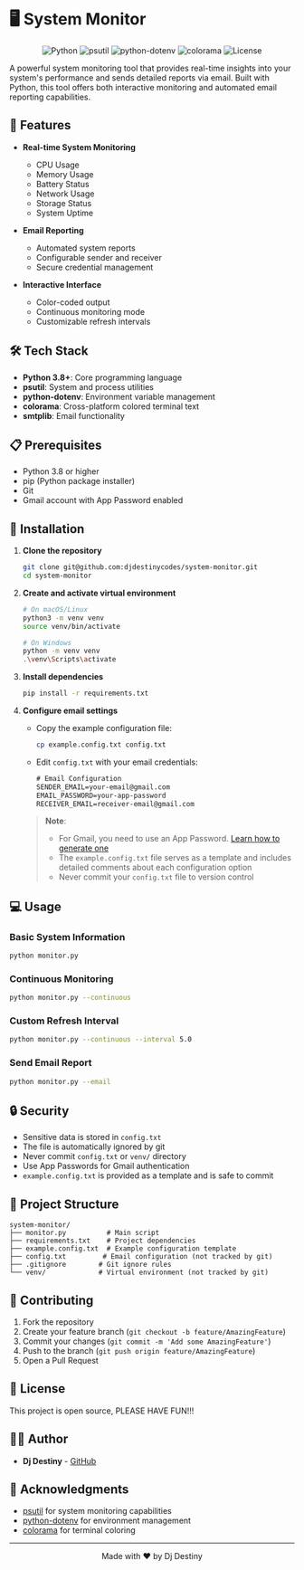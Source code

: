 # 🖥️ System Monitor

<div align="center">

![Python](https://img.shields.io/badge/Python-3.8%2B-blue)
![psutil](https://img.shields.io/badge/psutil-5.9.8-green)
![python-dotenv](https://img.shields.io/badge/python--dotenv-1.0.1-yellow)
![colorama](https://img.shields.io/badge/colorama-0.4.6-purple)
![License](https://img.shields.io/badge/License-MIT-orange)

</div>

A powerful system monitoring tool that provides real-time insights into your system's performance and sends detailed reports via email. Built with Python, this tool offers both interactive monitoring and automated email reporting capabilities.

## 🌟 Features

- **Real-time System Monitoring**
  - CPU Usage
  - Memory Usage
  - Battery Status
  - Network Usage
  - Storage Status
  - System Uptime

- **Email Reporting**
  - Automated system reports
  - Configurable sender and receiver
  - Secure credential management

- **Interactive Interface**
  - Color-coded output
  - Continuous monitoring mode
  - Customizable refresh intervals

## 🛠️ Tech Stack

- **Python 3.8+**: Core programming language
- **psutil**: System and process utilities
- **python-dotenv**: Environment variable management
- **colorama**: Cross-platform colored terminal text
- **smtplib**: Email functionality

## 📋 Prerequisites

- Python 3.8 or higher
- pip (Python package installer)
- Git
- Gmail account with App Password enabled

## 🚀 Installation

1. **Clone the repository**
   ```bash
   git clone git@github.com:djdestinycodes/system-monitor.git
   cd system-monitor
   ```

2. **Create and activate virtual environment**
   ```bash
   # On macOS/Linux
   python3 -m venv venv
   source venv/bin/activate

   # On Windows
   python -m venv venv
   .\venv\Scripts\activate
   ```

3. **Install dependencies**
   ```bash
   pip install -r requirements.txt
   ```

4. **Configure email settings**
   - Copy the example configuration file:
     ```bash
     cp example.config.txt config.txt
     ```
   - Edit `config.txt` with your email credentials:
     ```txt
     # Email Configuration
     SENDER_EMAIL=your-email@gmail.com
     EMAIL_PASSWORD=your-app-password
     RECEIVER_EMAIL=receiver-email@gmail.com
     ```

   > **Note**: 
   > - For Gmail, you need to use an App Password. [Learn how to generate one](https://support.google.com/accounts/answer/185833)
   > - The `example.config.txt` file serves as a template and includes detailed comments about each configuration option
   > - Never commit your `config.txt` file to version control

## 💻 Usage

### Basic System Information
```bash
python monitor.py
```

### Continuous Monitoring
```bash
python monitor.py --continuous
```

### Custom Refresh Interval
```bash
python monitor.py --continuous --interval 5.0
```

### Send Email Report
```bash
python monitor.py --email
```

## 🔒 Security

- Sensitive data is stored in `config.txt`
- The file is automatically ignored by git
- Never commit `config.txt` or `venv/` directory
- Use App Passwords for Gmail authentication
- `example.config.txt` is provided as a template and is safe to commit

## 📁 Project Structure

```
system-monitor/
├── monitor.py          # Main script
├── requirements.txt    # Project dependencies
├── example.config.txt  # Example configuration template
├── config.txt         # Email configuration (not tracked by git)
├── .gitignore        # Git ignore rules
└── venv/             # Virtual environment (not tracked by git)
```

## 🤝 Contributing

1. Fork the repository
2. Create your feature branch (`git checkout -b feature/AmazingFeature`)
3. Commit your changes (`git commit -m 'Add some AmazingFeature'`)
4. Push to the branch (`git push origin feature/AmazingFeature`)
5. Open a Pull Request

## 📝 License

This project is open source, PLEASE HAVE FUN!!!

## 👨‍💻 Author

- **Dj Destiny** - [GitHub](https://github.com/djdestinycodes)

## 🙏 Acknowledgments

- [psutil](https://github.com/giampaolo/psutil) for system monitoring capabilities
- [python-dotenv](https://github.com/theskumar/python-dotenv) for environment management
- [colorama](https://github.com/tartley/colorama) for terminal coloring

---

<div align="center">
Made with ❤️ by Dj Destiny
</div> 